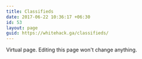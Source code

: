 ```yaml
---
title: Classifieds
date: 2017-06-22 10:36:17 +06:30
id: 53
layout: page
guid: https://whitehack.ga/classifieds/
---
```


Virtual page. Editing this page won't change anything.